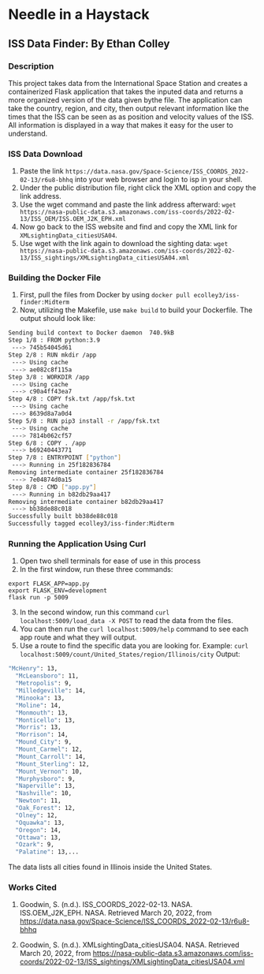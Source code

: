 # Needle in a Haystack
## ISS Data Finder: By Ethan Colley

### Description
This project takes data from the International Space Station and creates a containerized Flask application that takes the inputed data and returns a more organized version of the data given bythe file. The application can take the country, region, and city, then output relevant information like the times that the ISS can be seen as as position and velocity values of the ISS. All information is displayed in a way that makes it easy for the user to understand.

### ISS Data Download
1) Paste the link `https://data.nasa.gov/Space-Science/ISS_COORDS_2022-02-13/r6u8-bhhq` into your web browser and login to isp in your shell.
2) Under the public distribution file, right click the XML option and copy the link address.
3) Use the wget command and paste the link address afterward: `wget https://nasa-public-data.s3.amazonaws.com/iss-coords/2022-02-13/ISS_OEM/ISS.OEM_J2K_EPH.xml`
4) Now go back to the ISS website and find and copy the XML link for `XMLsightingData_citiesUSA04`.
5) Use wget with the link again to download the sighting data: `wget https://nasa-public-data.s3.amazonaws.com/iss-coords/2022-02-13/ISS_sightings/XMLsightingData_citiesUSA04.xml`

### Building the Docker File
1) First, pull the files from Docker by using `docker pull ecolley3/iss-finder:Midterm`
2) Now, utilizing the Makefile, use `make build` to build your Dockerfile. The output should look like:
```bash
Sending build context to Docker daemon  740.9kB
Step 1/8 : FROM python:3.9
 ---> 745b54045d61
Step 2/8 : RUN mkdir /app
 ---> Using cache
 ---> ae082c8f115a
Step 3/8 : WORKDIR /app
 ---> Using cache
 ---> c90a4ff43ea7
Step 4/8 : COPY fsk.txt /app/fsk.txt
 ---> Using cache
 ---> 8639d8a7a0d4
Step 5/8 : RUN pip3 install -r /app/fsk.txt
 ---> Using cache
 ---> 7814b062cf57
Step 6/8 : COPY . /app
 ---> b69240443771
Step 7/8 : ENTRYPOINT ["python"]
 ---> Running in 25f182836784
Removing intermediate container 25f182836784
 ---> 7e04874d0a15
Step 8/8 : CMD ["app.py"]
 ---> Running in b82db29aa417
Removing intermediate container b82db29aa417
 ---> bb38de88c018
Successfully built bb38de88c018
Successfully tagged ecolley3/iss-finder:Midterm
```
### Running the Application Using Curl
1) Open two shell terminals for ease of use in this process
2) In the first window, run these three commands:
```bah
export FLASK_APP=app.py
export FLASK_ENV=development
flask run -p 5009
```
3) In the second window, run this command `curl localhost:5009/load_data -X POST` to read the data from the files.
4) You can then run the `curl localhost:5009/help` command to see each app route and what they will output.
5) Use a route to find the specific data you are looking for. 
Example: `curl localhost:5009/count/United_States/region/Illinois/city`
Output:

```bash
"McHenry": 13,
  "McLeansboro": 11,
  "Metropolis": 9,
  "Milledgeville": 14,
  "Minooka": 13,
  "Moline": 14,
  "Monmouth": 13,
  "Monticello": 13,
  "Morris": 13,
  "Morrison": 14,
  "Mound_City": 9,
  "Mount_Carmel": 12,
  "Mount_Carroll": 14,
  "Mount_Sterling": 12,
  "Mount_Vernon": 10,
  "Murphysboro": 9,
  "Naperville": 13,
  "Nashville": 10,
  "Newton": 11,
  "Oak_Forest": 12,
  "Olney": 12,
  "Oquawka": 13,
  "Oregon": 14,
  "Ottawa": 13,
  "Ozark": 9,
  "Palatine": 13,...
  ```
The data lists all cities found in Illinois inside the United States.

### Works Cited
1) Goodwin, S. (n.d.). ISS_COORDS_2022-02-13. NASA. ISS.OEM_J2K_EPH. NASA. Retrieved March 20, 2022, from https://data.nasa.gov/Space-Science/ISS_COORDS_2022-02-13/r6u8-bhhq

2) Goodwin, S. (n.d.). XMLsightingData_citiesUSA04. NASA. Retrieved March 20, 2022, from https://nasa-public-data.s3.amazonaws.com/iss-coords/2022-02-13/ISS_sightings/XMLsightingData_citiesUSA04.xml
